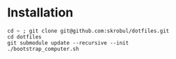 # Installation

```
cd ~ ; git clone git@github.com:skrobul/dotfiles.git
cd dotfiles
git submodule update --recursive --init
./bootstrap_computer.sh
```

